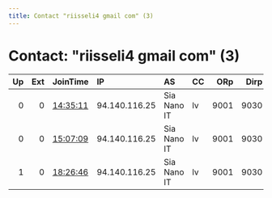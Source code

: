 ```yaml
---
title: Contact "riisseli4 gmail com" (3)
---
```


# Contact: "riisseli4 gmail com" (3)

|   Up |   Ext | JoinTime                                                                                            | IP            | AS          | CC   |   ORp |   Dirp | OS    | Version   | Nickname   |   eFamMembers |
|-----:|------:|:----------------------------------------------------------------------------------------------------|:--------------|:------------|:-----|------:|-------:|:------|:----------|:-----------|--------------:|
|    0 |     0 | [14:35:11](https://metrics.torproject.org/rs.html#details/5A7D9549D66BDB89EDA54531D329E7B3F2B02558) | 94.140.116.25 | Sia Nano IT | lv   |  9001 |   9030 | Linux | 0.4.1.5   | punasipuli |             1 |
|    0 |     0 | [15:07:09](https://metrics.torproject.org/rs.html#details/41203C3301B0E53155B2A6C6A32175C51B46F2FC) | 94.140.116.25 | Sia Nano IT | lv   |  9001 |   9030 | Linux | 0.4.1.5   | punasipuli |             1 |
|    1 |     0 | [18:26:46](https://metrics.torproject.org/rs.html#details/C93000A754F1927ACD3B60734BD8D417868BF043) | 94.140.116.25 | Sia Nano IT | lv   |  9001 |   9030 | Linux | 0.4.1.5   | punasipuli |             1 |
